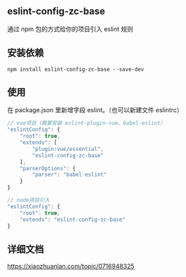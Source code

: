## eslint-config-zc-base

通过 npm 包的方式给你的项目引入 eslint 规则

## 安装依赖

```
npm install eslint-config-zc-base --save-dev
```

## 使用

在 package.json 里新增字段 eslint。（也可以新建文件 eslintrc）

```js
// vue项目（需要安装 eslint-plugin-vue、babel-eslint）
"eslintConfig": {
    "root": true,
    "extends": [
        "plugin:vue/essential",
        "eslint-config-zc-base"
    ],
    "parserOptions": {
        "parser": "babel-eslint"
    }
}

// node项目引入
"eslintConfig": {
    "root": true,
    "extends": "eslint-config-zc-base"
}
```

## 详细文档

https://xiaozhuanlan.com/topic/0716948325
